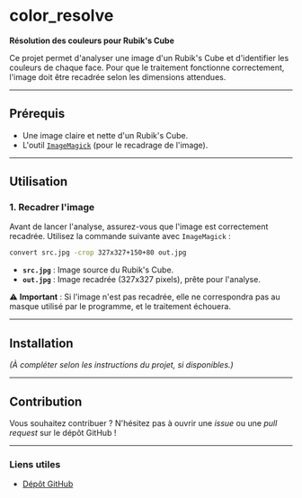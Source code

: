 # color_resolve

**Résolution des couleurs pour Rubik's Cube**

Ce projet permet d'analyser une image d'un Rubik's Cube et d'identifier les couleurs de chaque face. Pour que le traitement fonctionne correctement, l'image doit être recadrée selon les dimensions attendues.

---

## Prérequis

- Une image claire et nette d'un Rubik's Cube.
- L'outil [`ImageMagick`](https://imagemagick.org/) (pour le recadrage de l'image).

---

## Utilisation

### 1. Recadrer l'image
Avant de lancer l'analyse, assurez-vous que l'image est correctement recadrée. Utilisez la commande suivante avec `ImageMagick` :

```bash
convert src.jpg -crop 327x327+150+80 out.jpg
```
- **`src.jpg`** : Image source du Rubik's Cube.
- **`out.jpg`** : Image recadrée (327x327 pixels), prête pour l'analyse.

⚠️ **Important** : Si l'image n'est pas recadrée, elle ne correspondra pas au masque utilisé par le programme, et le traitement échouera.

---

## Installation

*(À compléter selon les instructions du projet, si disponibles.)*

---

## Contribution

Vous souhaitez contribuer ? N'hésitez pas à ouvrir une *issue* ou une *pull request* sur le dépôt GitHub !

---

### Liens utiles
- [Dépôt GitHub](https://github.com/Laakiin/color_resolve)
